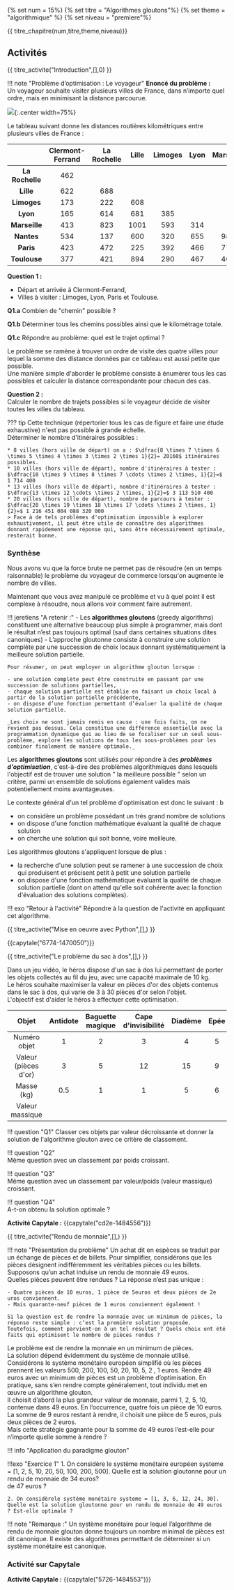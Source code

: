 
{% set num = 15%}
{% set titre = "Algorithmes gloutons"%}
{% set theme = "algorithmique" %}
{% set niveau = "premiere"%} 


{{ titre_chapitre(num,titre,theme,niveau)}}
 
## Activités 

{{ titre_activite("Introduction",[],0) }}

!!! note "Problème d’optimisation : Le voyageur"
    **Enoncé du problème :**  
    Un voyageur souhaite visiter plusieurs villes de France, dans n’importe quel ordre, mais en minimisant la distance parcourue.

![](data/carte_route.jpg){:.center width=75%}

Le tableau suivant donne les distances routières kilométriques entre plusieurs villes de France :

|     |**Clermont-Ferrand**|**La Rochelle**	|**Lille**         |	**Limoges**    |	**Lyon**       |	**Marseille**   |	**Nantes**|	**Paris**|
|:---:|:-----------:|:------------:|:------------: | :------------:| :------------:| :------------: |:------------:| :------------: |
|**La Rochelle**| 462 |     |       |       |       |       |       |   |							
|**Lille**	    | 622 |	688	|       |       |       |       |       |   |					
|**Limoges**    | 173 |	222	|608	|		|       |       |       |   |		
|**Lyon**	    | 165 |	614	|681	|385	|       |       |       |   |			
|**Marseille**  | 413 |	823	|1001	|593	|314	|       |       |   |		
|**Nantes**	    | 534 |	137	|600	|320	|655	|986	|       |   |	
|**Paris**	    | 423 |	472	|225	|392	|466	|775	|385	|   |
|**Toulouse**   | 377 |	421	|894	|290	|467	|404	|585	|678|


**Question 1 :**  

- Départ et arrivée à Clermont-Ferrand,  
- Villes à visiter : Limoges, Lyon, Paris et Toulouse.   

**Q1.a** Combien de "chemin" possible ?  

**Q1.b** Déterminer tous les chemins possibles ainsi que le kilométrage totale.

**Q1.c** Répondre au problème: quel est le trajet optimal ?

Le problème se ramène à trouver un ordre de visite des quatre villes pour lequel la somme des distance données par ce tableau est aussi petite que possible.  
Une manière simple d'aborder le problème consiste à énumérer tous les cas possibles et calculer la distance  correspondante pour chacun des cas.  


**Question 2 :**  
Calculer le nombre de trajets possibles si le voyageur décide de visiter toutes les villes du tableau.  

??? tip
    Cette technique (répertorier tous les cas de figure et faire une étude exhaustive) n'est pas possible à grande échelle.   
    Déterminer le nombre d'itinéraires possibles :

    * 8 villes (hors ville de départ) on a : $\dfrac{8 \times 7 \times 6 \times 5 \times 4 \times 3 \times 2 \times 1}{2}= 20160$ itinéraires possibles.  
    * 10 villes (hors ville de départ), nombre d'itinéraires à tester : $\dfrac{10 \times 9 \times 8 \times 7 \cdots \times 2 \times, 1}{2}=$ 1 714 400  
    * 13 villes (hors ville de départ), nombre d'itinéraires à tester : $\dfrac{13 \times 12 \cdots \times 2 \times, 1}{2}=$ 3 113 510 400  
    * 20 villes (hors ville de départ), nombre de parcours à tester :  $\dfrac{20 \times 19 \times 18 \times 17 \cdots \times 2 \times, 1}{2}=$ 1 216 451 004 088 320 000   
    > Face à de tels problèmes d'optimisation impossible à explorer exhaustivement, il peut être utile de connaître des algorithmes donnant rapidement une réponse qui, sans être nécessairement optimale, resterait bonne.


### Synthèse 

Nous avons vu que la force brute ne permet pas de résoudre (en un temps raisonnable) le problème du voyageur de commerce lorsqu'on augmente le nombre de villes.

Maintenant que vous avez manipulé ce problème et vu à quel point il est complexe à résoudre, nous allons voir comment faire autrement.

!!! jeretiens "A retenir :"
    - Les **algorithmes gloutons** (greedy algorithms) constituent une alternative beaucoup plus simple à programmer, mais dont le résultat n’est pas toujours optimal (sauf dans certaines situations dites canoniques)
    - L’approche gloutonne consiste à construire une solution complète par une succession de choix locaux donnant systématiquement la meilleure solution partielle.  

    Pour résumer, on peut employer un algorithme glouton lorsque :  

    - une solution complète peut être construite en passant par une succession de solutions partielles,  
    - chaque solution partielle est établie en faisant un choix local à partir de la solution partielle précédente,  
    - on dispose d’une fonction permettant d’évaluer la qualité de chaque solution partielle.  

    _Les choix ne sont jamais remis en cause : une fois faits, on ne revient pas dessus. Cela constitue une différence essentielle avec la programmation dynamique qui au lieu de se focaliser sur un seul sous-problème, explore les solutions de tous les sous-problèmes pour les combiner finalement de manière optimale._


Les **algorithmes gloutons** sont utilisés pour répondre à des **_problèmes d'optimisation_**, c'est-à-dire des problèmes algorithmiques dans lesquels l'objectif est de trouver une solution " la meilleure possible " selon un critère, parmi un ensemble de solutions également valides mais potentiellement moins avantageuses.  

Le contexte général d'un tel problème d'optimisation est donc le suivant :  b

* on considère  un problème possédant un très grand nombre de solutions  
* on dispose d'une fonction mathématique évaluant la qualité de chaque solution  
* on cherche une solution qui soit bonne, voire meilleure.  


Les algorithmes gloutons s'appliquent lorsque de plus :
* la recherche d'une solution peut se ramener à une succession de choix qui produisent et précisent petit à petit une solution partielle
* on dispose d'une fonction mathématique évaluant la qualité de chaque solution partielle (dont on attend qu'elle soit cohérente avec la fonction d'évaluation des solutions complètes).


!!! exo "Retour à l'activité"
    Répondre à la question de l'activité en appliquant cet algorithme.

{{ titre_activite("Mise en oeuvre avec Python",[],) }}

{{capytale("6774-1470050")}}

{{ titre_activite("Le problème du sac à dos",[],) }}

Dans un jeu vidéo, le héros dispose d'un sac à dos lui permettant de porter les objets collectés au fil du jeu, avec une capacité maximale de 10 kg.  
Le héros souhaite maximiser la valeur en pièces d'or des objets contenus dans le sac à dos, qui varie de 3 à 30 pièces d'or selon l'objet.  
L'objectif est d'aider le héros à effectuer cette optimisation.

|Objet|Antidote|Baguette magique|Cape d'invisibilité|Diadème|Epée|Horloge|Miroir|
|:---:|:---:|:---:|:---:|:---:|:---:|:---:|:---:|
|Numéro objet|1|2|3|4|5|6|7|
|Valeur (pièces d'or)|3|5|12|15|9|10|12|
|Masse (kg)|0.5|1|1|5|6|5|3|
|Valeur massique||||||||

!!! question "Q1"
    Classer ces objets par valeur décroissante et donner la solution de l'algorithme glouton avec ce critère de classement.

!!! question "Q2"  
    Même question avec un classement par poids croissant.

!!! question "Q3"  
    Même question avec un classement par valeur/poids (valeur massique) croissant.

!!! question "Q4"  
    A-t-on obtenu la solution optimale ?

**Activité Capytale :** {{capytale("cd2e-1484556")}}

{{ titre_activite("Rendu de monnaie",[],) }}

!!! note "Présentation du problème"
    Un achat dit en espèces se traduit par un échange de pièces et de billets. Pour simplifier, considérons que les pièces désignent indifféremment les véritables pièces ou les billets.  
    Supposons qu’un achat induise un rendu de monnaie 49 euros.  
    Quelles pièces peuvent être rendues ?  La réponse n’est pas unique :  
    
    - Quatre pièces de 10 euros, 1 pièce de 5euros et deux pièces de 2e uros conviennent.  
    - Mais quarante-neuf pièces de 1 euros conviennent également !  
    
    Si la question est de rendre la monnaie avec un minimum de pièces, la réponse reste simple : c’est la première solution proposée.  
    Toutefois, comment parvient-on à un tel résultat ? Quels choix ont été faits qui optimisent le nombre de pièces rendus ?  
    
Le problème est de rendre la monnaie en un minimum de pièces.  
La solution dépend évidemment du système de monnaie utilisé.  
Considérons le système monétaire européen simplifié où les pièces prennent les valeurs 500, 200, 100, 50, 20, 10, 5, 2 , 1 euros.  Rendre 49 euros avec un minimum de pièces est un problème d’optimisation. En pratique, sans s’en rendre compte généralement, tout individu met en œuvre un algorithme glouton.  
Il choisit d’abord la plus grandeur valeur de monnaie, parmi 1, 2, 5, 10, contenue dans 49 euros. En l’occurrence, quatre fois un pièce de 10 euros. La somme de 9 euros restant à rendre, il choisit une pièce de 5 euros, puis deux pièces de 2 euros.  
Mais cette stratégie gagnante pour la somme de 49 euros l’est-elle pour n’importe quelle somme à rendre ? 

!!! info "Application du paradigme glouton"  


!!!exo "Exercice 1"
    1. On considère le système monétaire européen systeme = [1, 2, 5, 10, 20, 50, 100, 200, 500]. 
    Quelle est la solution gloutonne pour un rendu de monnaie de 34 euros?   
    de 47 euros ?  
    
    2. On considèrele système monétaire systeme = [1, 3, 6, 12, 24, 30]. Quelle est la solution gloutonne pour un rendu de monnaie de 49 euros ? Est-elle optimale ? 
    
    
!!! note "Remarque :" 
    Un système monétaire pour lequel l’algorithme de rendu de monnaie glouton donne toujours un nombre minimal de pièces est dit canonique. Il existe des algorithmes permettant de déterminer si un système monétaire est canonique. 
    
### Activité sur Capytale 

**Activité Capytale :** {{capytale("5726-1484553")}}

